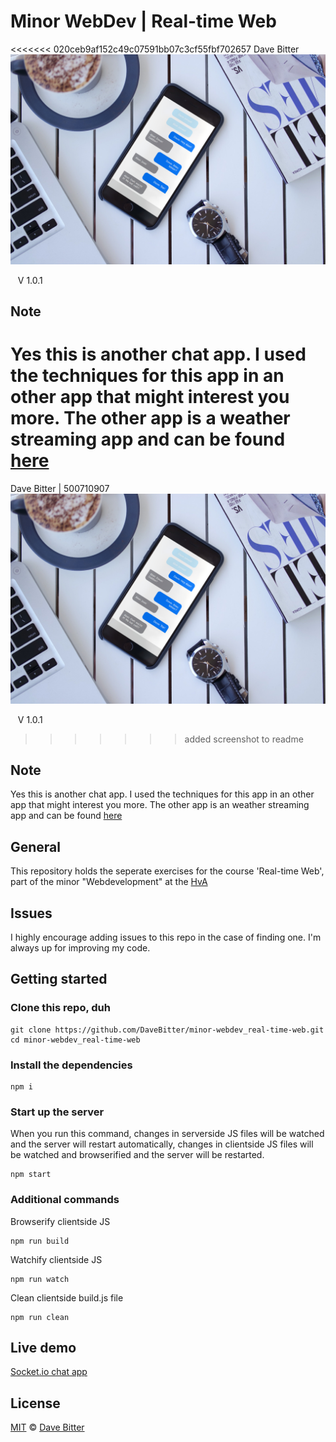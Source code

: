 # Minor WebDev | Real-time Web
<<<<<<< 020ceb9af152c49c07591bb07c3cf55fbf702657
Dave Bitter
![app hero](https://raw.githubusercontent.com/DaveBitter/minor-webdev_real-time-web/master/screenshots/hero.jpg)

    V 1.0.1

## Note
Yes this is another chat app. I used the techniques for this app in an other app that might interest you more. The other app is a weather streaming app and can be found [here](https://github.com/DaveBitter/weather_stream)
=======
Dave Bitter | 500710907
![app hero](https://raw.githubusercontent.com/DaveBitter/minor-webdev_real-time-web/master/screenshots/hero.jpg)

    V 1.0.1
>>>>>>> added screenshot to readme

## Note
Yes this is another chat app. I used the techniques for this app in an other app that might interest you more. The other app is an weather streaming app and can be found [here](https://github.com/DaveBitter/weather_stream)

## General
This repository holds the seperate exercises for the course 'Real-time Web', part of the minor "Webdevelopment" at the [HvA](http://www.hva.nl/)

## Issues
I highly encourage adding issues to this repo in the case of finding one. I'm always up for improving my code.

## Getting started
### Clone this repo, duh
    git clone https://github.com/DaveBitter/minor-webdev_real-time-web.git
    cd minor-webdev_real-time-web
   
### Install the dependencies
    npm i

### Start up the server
When you run this command, changes in serverside JS files will be watched and the server will restart automatically, changes in clientside JS files will be watched and browserified and the server will be restarted.
    
    npm start

### Additional commands
Browserify clientside JS

    npm run build

Watchify clientside JS

    npm run watch

Clean clientside build.js file

    npm run clean

## Live demo
[Socket.io chat app](https://minor-webdev-real-time-web.herokuapp.com/)

## License
[MIT](LICENSE.md) © [Dave Bitter](https://github.com/DaveBitter/)

